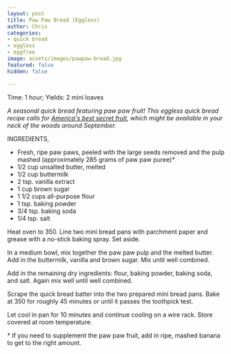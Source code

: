 ```yaml
---
layout: post
title: Paw Paw Bread (Eggless)
author: Chris
categories:
- quick bread
- eggless
- eggfree
image: assets/images/pawpaw-bread.jpg
featured: false
hidden: false

---
```

Time: 1 hour; Yields: 2 mini loaves

_A seasonal quick bread featuring paw paw fruit! This eggless quick bread recipe calls for_ [_America's best secret fruit_](https://www.seriouseats.com/what-are-pawpaws-wild-fruit-midwest-how-to-prep-and-eat-pawpaws)_, which might be available in your neck of the woods around September._ 

INGREDIENTS,

* Fresh, ripe paw paws, peeled with the large seeds removed and the pulp mashed (approximately 285 grams of paw paw puree)*
* 1/2 cup unsalted butter, melted
* 1/2 cup buttermilk
* 2 tsp. vanilla extract
* 1 cup brown sugar
* 1 1/2 cups all-purpose flour
* 1 tsp. baking powder
* 3/4 tsp. baking soda
* 1/4 tsp. salt

Heat oven to 350. Line two mini bread pans with parchment paper and grease with a no-stick baking spray. Set aside.

In a medium bowl, mix together the paw paw pulp and the melted butter. Add in the buttermilk, vanilla and brown sugar. Mix until well combined.

Add in the remaining dry ingredients: flour, baking powder, baking soda, and salt. Again mix well until well combined.

Scrape the quick bread batter into the two prepared mini bread pans. Bake at 350 for roughly 45 minutes or until it passes the toothpick test.

Let cool in pan for 10 minutes and continue cooling on a wire rack. Store covered at room temperature. 

\* If you need to supplement the paw paw fruit, add in ripe, mashed banana to get to the right amount.